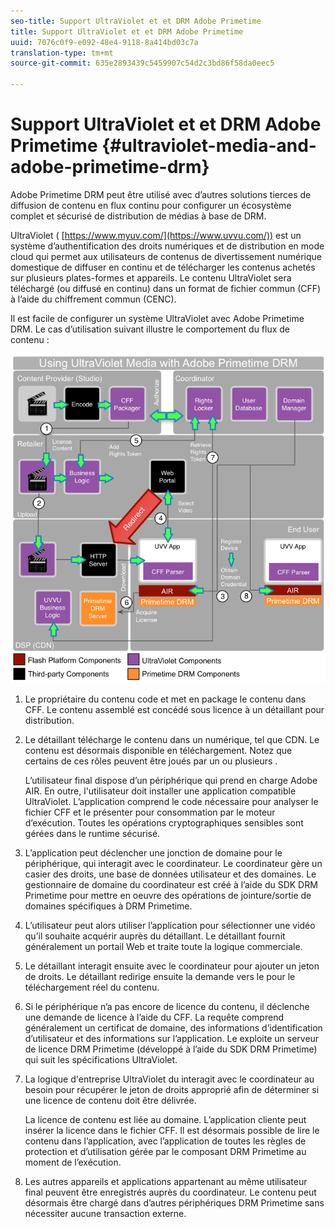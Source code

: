 ```yaml
---
seo-title: Support UltraViolet et et DRM Adobe Primetime
title: Support UltraViolet et et DRM Adobe Primetime
uuid: 7076c0f9-e092-48e4-9118-8a414bd03c7a
translation-type: tm+mt
source-git-commit: 635e2893439c5459907c54d2c3bd86f58da0eec5

---
```



# Support UltraViolet et et DRM Adobe Primetime {#ultraviolet-media-and-adobe-primetime-drm}

Adobe Primetime DRM peut être utilisé avec d’autres solutions tierces de diffusion de contenu en flux continu pour configurer un écosystème complet et sécurisé de distribution de médias à base de DRM.

UltraViolet ( [https://www.myuv.com/](https://www.uvvu.com/)) est un système d’authentification des droits numériques et de distribution en mode cloud qui permet aux utilisateurs de contenus de divertissement numérique domestique de diffuser en continu et de télécharger les contenus achetés sur plusieurs plates-formes et appareils. Le contenu UltraViolet sera téléchargé (ou diffusé en continu) dans un format de fichier commun (CFF) à l’aide du chiffrement commun (CENC).

Il est facile de configurer un système UltraViolet avec Adobe Primetime DRM. Le cas d’utilisation suivant illustre le comportement du flux de contenu :

<!--<a id="fig_cxy_dc2_44"></a>-->

![](assets/AdobeUV_web.png)

1. Le propriétaire du contenu code et met en package le contenu dans CFF. Le contenu assemblé est concédé sous licence à un détaillant pour distribution.
1. Le détaillant télécharge le contenu dans un numérique, tel que CDN. Le contenu est désormais disponible en téléchargement. Notez que certains de ces rôles peuvent être joués par un ou plusieurs .

   L’utilisateur final dispose d’un périphérique qui prend en charge Adobe AIR. En outre, l&#39;utilisateur doit installer une application compatible UltraViolet. L’application comprend le code nécessaire pour analyser le fichier CFF et le présenter pour consommation par le moteur d’exécution. Toutes les opérations cryptographiques sensibles sont gérées dans le runtime sécurisé.
1. L’application peut déclencher une jonction de domaine pour le périphérique, qui interagit avec le coordinateur. Le coordinateur gère un casier des droits, une base de données utilisateur et des domaines. Le gestionnaire de domaine du coordinateur est créé à l’aide du SDK DRM Primetime pour mettre en oeuvre des opérations de jointure/sortie de domaines spécifiques à DRM Primetime.
1. L’utilisateur peut alors utiliser l’application pour sélectionner une vidéo qu’il souhaite acquérir auprès du détaillant. Le détaillant fournit généralement un portail Web et traite toute la logique commerciale.
1. Le détaillant interagit ensuite avec le coordinateur pour ajouter un jeton de droits. Le détaillant redirige ensuite la demande vers le pour le téléchargement réel du contenu.
1. Si le périphérique n’a pas encore de licence du contenu, il déclenche une demande de licence à l’aide du CFF. La requête comprend généralement un certificat de domaine, des informations d’identification d’utilisateur et des informations sur l’application. Le exploite un serveur de licence DRM Primetime (développé à l’aide du SDK DRM Primetime) qui suit les spécifications UltraViolet.
1. La logique d&#39;entreprise UltraViolet du interagit avec le coordinateur au besoin pour récupérer le jeton de droits approprié afin de déterminer si une licence de contenu doit être délivrée.

   La licence de contenu est liée au domaine. L’application cliente peut insérer la licence dans le fichier CFF. Il est désormais possible de lire le contenu dans l’application, avec l’application de toutes les règles de protection et d’utilisation gérée par le composant DRM Primetime au moment de l’exécution.
1. Les autres appareils et applications appartenant au même utilisateur final peuvent être enregistrés auprès du coordinateur. Le contenu peut désormais être chargé dans d’autres périphériques DRM Primetime sans nécessiter aucune transaction externe.